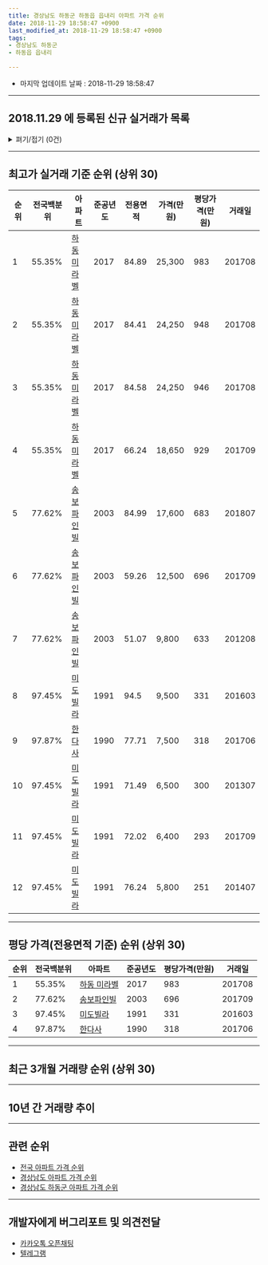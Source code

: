 ```yaml
---
title: 경상남도 하동군 하동읍 읍내리 아파트 가격 순위
date: 2018-11-29 18:58:47 +0900
last_modified_at: 2018-11-29 18:58:47 +0900
tags:
- 경상남도 하동군
- 하동읍 읍내리

---
```


* 마지막 업데이트 날짜 : 2018-11-29 18:58:47

---

## 2018.11.29 에 등록된 신규 실거래가 목록

<details>
<summary>펴기/접기 (0건)</summary>
<div markdown="1">

|아파트|준공년도|전용면적|가격(만원)|평당가격(만원)|거래일|전국백분위|
|---|---|---|---|---|---|---|
|없음|||||||


</div>
</details>

---

## 최고가 실거래 기준 순위 (상위 30)


|순위|전국백분위|아파트|준공년도|전용면적|가격(만원)|평당가격(만원)|거래일|
|---|---|---|---|---|---|---|---|
|1|55.35%|[하동 미라벨](https://search.naver.com/search.naver?query=%EA%B2%BD%EC%83%81%EB%82%A8%EB%8F%84+%ED%95%98%EB%8F%99%EA%B5%B0+%ED%95%98%EB%8F%99%EC%9D%8D+%EC%9D%8D%EB%82%B4%EB%A6%AC+%ED%95%98%EB%8F%99+%EB%AF%B8%EB%9D%BC%EB%B2%A8)|2017|84.89|25,300|983|201708|
|2|55.35%|[하동 미라벨](https://search.naver.com/search.naver?query=%EA%B2%BD%EC%83%81%EB%82%A8%EB%8F%84+%ED%95%98%EB%8F%99%EA%B5%B0+%ED%95%98%EB%8F%99%EC%9D%8D+%EC%9D%8D%EB%82%B4%EB%A6%AC+%ED%95%98%EB%8F%99+%EB%AF%B8%EB%9D%BC%EB%B2%A8)|2017|84.41|24,250|948|201708|
|3|55.35%|[하동 미라벨](https://search.naver.com/search.naver?query=%EA%B2%BD%EC%83%81%EB%82%A8%EB%8F%84+%ED%95%98%EB%8F%99%EA%B5%B0+%ED%95%98%EB%8F%99%EC%9D%8D+%EC%9D%8D%EB%82%B4%EB%A6%AC+%ED%95%98%EB%8F%99+%EB%AF%B8%EB%9D%BC%EB%B2%A8)|2017|84.58|24,250|946|201708|
|4|55.35%|[하동 미라벨](https://search.naver.com/search.naver?query=%EA%B2%BD%EC%83%81%EB%82%A8%EB%8F%84+%ED%95%98%EB%8F%99%EA%B5%B0+%ED%95%98%EB%8F%99%EC%9D%8D+%EC%9D%8D%EB%82%B4%EB%A6%AC+%ED%95%98%EB%8F%99+%EB%AF%B8%EB%9D%BC%EB%B2%A8)|2017|66.24|18,650|929|201709|
|5|77.62%|[송보파인빌](https://search.naver.com/search.naver?query=%EA%B2%BD%EC%83%81%EB%82%A8%EB%8F%84+%ED%95%98%EB%8F%99%EA%B5%B0+%ED%95%98%EB%8F%99%EC%9D%8D+%EC%9D%8D%EB%82%B4%EB%A6%AC+%EC%86%A1%EB%B3%B4%ED%8C%8C%EC%9D%B8%EB%B9%8C)|2003|84.99|17,600|683|201807|
|6|77.62%|[송보파인빌](https://search.naver.com/search.naver?query=%EA%B2%BD%EC%83%81%EB%82%A8%EB%8F%84+%ED%95%98%EB%8F%99%EA%B5%B0+%ED%95%98%EB%8F%99%EC%9D%8D+%EC%9D%8D%EB%82%B4%EB%A6%AC+%EC%86%A1%EB%B3%B4%ED%8C%8C%EC%9D%B8%EB%B9%8C)|2003|59.26|12,500|696|201709|
|7|77.62%|[송보파인빌](https://search.naver.com/search.naver?query=%EA%B2%BD%EC%83%81%EB%82%A8%EB%8F%84+%ED%95%98%EB%8F%99%EA%B5%B0+%ED%95%98%EB%8F%99%EC%9D%8D+%EC%9D%8D%EB%82%B4%EB%A6%AC+%EC%86%A1%EB%B3%B4%ED%8C%8C%EC%9D%B8%EB%B9%8C)|2003|51.07|9,800|633|201208|
|8|97.45%|[미도빌라](https://search.naver.com/search.naver?query=%EA%B2%BD%EC%83%81%EB%82%A8%EB%8F%84+%ED%95%98%EB%8F%99%EA%B5%B0+%ED%95%98%EB%8F%99%EC%9D%8D+%EC%9D%8D%EB%82%B4%EB%A6%AC+%EB%AF%B8%EB%8F%84%EB%B9%8C%EB%9D%BC)|1991|94.5|9,500|331|201603|
|9|97.87%|[한다사](https://search.naver.com/search.naver?query=%EA%B2%BD%EC%83%81%EB%82%A8%EB%8F%84+%ED%95%98%EB%8F%99%EA%B5%B0+%ED%95%98%EB%8F%99%EC%9D%8D+%EC%9D%8D%EB%82%B4%EB%A6%AC+%ED%95%9C%EB%8B%A4%EC%82%AC)|1990|77.71|7,500|318|201706|
|10|97.45%|[미도빌라](https://search.naver.com/search.naver?query=%EA%B2%BD%EC%83%81%EB%82%A8%EB%8F%84+%ED%95%98%EB%8F%99%EA%B5%B0+%ED%95%98%EB%8F%99%EC%9D%8D+%EC%9D%8D%EB%82%B4%EB%A6%AC+%EB%AF%B8%EB%8F%84%EB%B9%8C%EB%9D%BC)|1991|71.49|6,500|300|201307|
|11|97.45%|[미도빌라](https://search.naver.com/search.naver?query=%EA%B2%BD%EC%83%81%EB%82%A8%EB%8F%84+%ED%95%98%EB%8F%99%EA%B5%B0+%ED%95%98%EB%8F%99%EC%9D%8D+%EC%9D%8D%EB%82%B4%EB%A6%AC+%EB%AF%B8%EB%8F%84%EB%B9%8C%EB%9D%BC)|1991|72.02|6,400|293|201709|
|12|97.45%|[미도빌라](https://search.naver.com/search.naver?query=%EA%B2%BD%EC%83%81%EB%82%A8%EB%8F%84+%ED%95%98%EB%8F%99%EA%B5%B0+%ED%95%98%EB%8F%99%EC%9D%8D+%EC%9D%8D%EB%82%B4%EB%A6%AC+%EB%AF%B8%EB%8F%84%EB%B9%8C%EB%9D%BC)|1991|76.24|5,800|251|201407|


---

## 평당 가격(전용면적 기준) 순위 (상위 30)


|순위|전국백분위|아파트|준공년도|평당가격(만원)|거래일|
|---|---|---|---|---|---|
|1|55.35%|[하동 미라벨](https://search.naver.com/search.naver?query=%EA%B2%BD%EC%83%81%EB%82%A8%EB%8F%84+%ED%95%98%EB%8F%99%EA%B5%B0+%ED%95%98%EB%8F%99%EC%9D%8D+%EC%9D%8D%EB%82%B4%EB%A6%AC+%ED%95%98%EB%8F%99+%EB%AF%B8%EB%9D%BC%EB%B2%A8)|2017|983|201708|
|2|77.62%|[송보파인빌](https://search.naver.com/search.naver?query=%EA%B2%BD%EC%83%81%EB%82%A8%EB%8F%84+%ED%95%98%EB%8F%99%EA%B5%B0+%ED%95%98%EB%8F%99%EC%9D%8D+%EC%9D%8D%EB%82%B4%EB%A6%AC+%EC%86%A1%EB%B3%B4%ED%8C%8C%EC%9D%B8%EB%B9%8C)|2003|696|201709|
|3|97.45%|[미도빌라](https://search.naver.com/search.naver?query=%EA%B2%BD%EC%83%81%EB%82%A8%EB%8F%84+%ED%95%98%EB%8F%99%EA%B5%B0+%ED%95%98%EB%8F%99%EC%9D%8D+%EC%9D%8D%EB%82%B4%EB%A6%AC+%EB%AF%B8%EB%8F%84%EB%B9%8C%EB%9D%BC)|1991|331|201603|
|4|97.87%|[한다사](https://search.naver.com/search.naver?query=%EA%B2%BD%EC%83%81%EB%82%A8%EB%8F%84+%ED%95%98%EB%8F%99%EA%B5%B0+%ED%95%98%EB%8F%99%EC%9D%8D+%EC%9D%8D%EB%82%B4%EB%A6%AC+%ED%95%9C%EB%8B%A4%EC%82%AC)|1990|318|201706|


---

## 최근 3개월 거래량 순위 (상위 30)


<div style="width:100%;">
    <canvas id="deal_count_ranking" height="250"></canvas>
</div>


<script>
new Chart(document.getElementById("deal_count_ranking"), {
    type: 'horizontalBar',
    data: {
        labels: ['송보파인빌'],
        datasets: [{
            label: '실거래 수',
            data: [1],
            borderColor: "rgba(255, 0, 128, 1)",
            backgroundColor: "rgba(255, 0, 128, 0.5)",
            fill: false,
        }]
    },
    options: {
        responsive: true,
        title: {
            display: true,
            text: '최근 3개월 거래량 순위'
        },
        tooltips: {
            mode: 'index',
            intersect: false,
            callbacks: {
                title: function(tooltipItems, data) {
                    return "실거래 수:";
                },
                label: function(tooltipItem, data) {
                    return data.labels[tooltipItem.index] + ": " + tooltipItem.xLabel;
                }
            }
        },
        hover: {
            mode: 'nearest',
            intersect: true
        },
        scales: {
            xAxes: [{
                display: true,
                scaleLabel: {
                    display: true,
                    labelString: '실거래 수'
                },
                ticks: {
                    suggestedMin: 0,
                }
            }],
            yAxes: [{
                display: true,
                ticks: {
                    autoSkip: false,
                    callback: function(value, index, values) {
                        if (value.length > 15)
                            return value.substr(0, 13) + "...";
                        else
                            return value;
                    }
                },
                scaleLabel: {
                    display: false,
                }
            }]
        }
    }
});

</script>


---

## 10년 간 거래량 추이


<div style="width:100%;">
    <canvas id="deal_progress" height="250"></canvas>
</div>

<script>
new Chart(document.getElementById("deal_progress"), {
    type: 'line',
    data: {
        labels: ['200811','200812','200901','200902','200903','200904','200905','200906','200907','200908','200909','200910','200911','200912','201001','201002','201003','201004','201005','201006','201007','201008','201009','201010','201011','201012','201101','201102','201103','201104','201105','201106','201107','201108','201109','201110','201111','201112','201201','201202','201203','201204','201205','201206','201207','201208','201209','201210','201211','201212','201301','201302','201303','201304','201305','201306','201307','201308','201309','201310','201311','201312','201401','201402','201403','201404','201405','201406','201407','201408','201409','201410','201411','201412','201501','201502','201503','201504','201505','201506','201507','201508','201509','201510','201511','201512','201601','201602','201603','201604','201605','201606','201607','201608','201609','201610','201611','201612','201701','201702','201703','201704','201705','201706','201707','201708','201709','201710','201711','201712','201801','201802','201803','201804','201805','201806','201807','201808','201809','201810','201811'],
        datasets: [{
            label: '실거래 수',
            pointRadius: 1,
            data: [1, 1, 1, 0, 0, 0, 1, 0, 10, 9, 15, 2, 2, 2, 3, 3, 0, 0, 1, 0, 1, 3, 0, 1, 0, 4, 3, 1, 0, 4, 1, 0, 0, 2, 0, 1, 0, 0, 1, 3, 2, 1, 1, 0, 0, 1, 0, 3, 0, 0, 1, 0, 2, 1, 2, 0, 1, 1, 0, 0, 2, 1, 2, 1, 3, 3, 1, 2, 2, 0, 2, 1, 0, 0, 0, 3, 1, 0, 2, 1, 1, 2, 0, 1, 1, 1, 0, 0, 2, 1, 0, 0, 0, 1, 2, 0, 0, 2, 0, 2, 0, 0, 2, 1, 0, 25, 9, 2, 1, 3, 5, 1, 9, 2, 2, 5, 5, 2, 0, 1, 0],
            borderColor: "rgba(255, 201, 14, 1)",
            backgroundColor: "rgba(255, 201, 14, 0.5)",
            fill: true,
        }]
    },
    options: {
        responsive: true,
        title: {
            display: true,
            text: '10년간 거래량 추이'
        },
        tooltips: {
            mode: 'index',
            intersect: false,
        },
        hover: {
            mode: 'nearest',
            intersect: true
        },
        scales: {
            xAxes: [{
                display: true,
                scaleLabel: {
                    display: true,
                    labelString: '년/월'
                }
            }],
            yAxes: [{
                display: true,
                ticks: {
                    suggestedMin: 0,
                },
                scaleLabel: {
                    display: true,
                    labelString: '실거래 수'
                }
            }]
        }
    }
});

</script>


---

## 관련 순위

- [전국 아파트 가격 순위](https://inasie.github.io/apt-ranking/전국)
- [경상남도 아파트 가격 순위](https://inasie.github.io/apt-ranking/경상남도)
- [경상남도 하동군 아파트 가격 순위](https://inasie.github.io/apt-ranking/경상남도-하동군)


---

## 개발자에게 버그리포트 및 의견전달

- [카카오톡 오픈채팅](https://open.kakao.com/o/gLJUAP4)
- [텔레그램](https://t.me/inasie)


